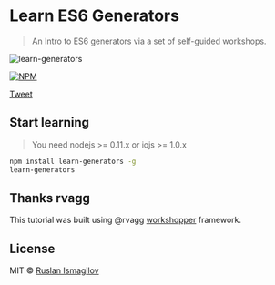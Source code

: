 Learn ES6 Generators
================

>An Intro to ES6 generators via a set of self-guided workshops.

![learn-generators](https://raw.githubusercontent.com/isRuslan/learn-generators/master/learn-generators.jpg)

[![NPM](https://nodei.co/npm/learn-generators.png?downloads=true&stars=true)](https://nodei.co/npm/learn-generators/)

<a href="https://twitter.com/share" class="twitter-share-button" data-url="https://github.com/isRuslan/learn-generators" data-text="JavaScript ES6 generators workshopper." data-via="is_ruslan">Tweet</a>
<script>!function(d,s,id){var js,fjs=d.getElementsByTagName(s)[0],p=/^http:/.test(d.location)?'http':'https';if(!d.getElementById(id)){js=d.createElement(s);js.id=id;js.src=p+'://platform.twitter.com/widgets.js';fjs.parentNode.insertBefore(js,fjs);}}(document, 'script', 'twitter-wjs');</script>

## Start learning

>You need nodejs >= 0.11.x or iojs >= 1.0.x

```sh
npm install learn-generators -g
learn-generators
```

## Thanks rvagg

This tutorial was built using @rvagg [workshopper](https://github.com/rvagg/workshopper) framework.


## License
MIT © [Ruslan Ismagilov](https://github.com/isRuslan)
